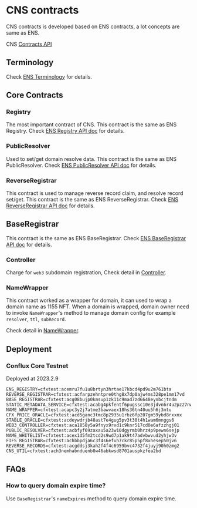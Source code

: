 # CNS contracts

CNS contracts is developed based on ENS contracts, a lot concepts are same as ENS.

CNS [Contracts API](./index.md)

## Terminology

Check [ENS Terminology](https://docs.ens.domains/terminology) for details.

## Core Contracts

### Registry

The most important contract of CNS. This contract is the same as ENS Registry. Check [ENS Registry API doc](https://docs.ens.domains/contract-api-reference/ens) for details.

### PublicResolver

Used to set/get domain resolve data. This contract is the same as ENS PublicResolver. Check [ENS PublicResolver API doc](https://docs.ens.domains/contract-api-reference/publicresolver) for details.

### ReverseRegistrar

This contract is used to manage reverse record claim, and resolve record set/get. This contract is the same as ENS ReverseRegistrar. Check [ENS ReverseRegistrar API doc](https://docs.ens.domains/contract-api-reference/reverseregistrar) for details.

## BaseRegistrar

This contract is the same as ENS BaseRegistrar. Check [ENS BaseRegistrar API doc](https://docs.ens.domains/contract-api-reference/.eth-permanent-registrar/registrar) for details.

### Controller

Charge for `web3` subdomain registration, Check detail in [Controller](./Web3Controller.md).

### NameWrapper

This contract worked as a wrapper for domain, it can used to wrap a domain name as 1155 NFT. When a domain is wrapped, domain owner need to invoke `NameWrapper`'s method to manage domain config for example `resolver`, `ttl`, `subRecord`.

Check detail in [NameWrapper](./NameWrapper.md).

## Deployment

### Conflux Core Testnet

Deployed at 2023.2.9
```shell
ENS_REGISTRY=cfxtest:acemru7fu1u8brtyn3hrtae17kbcd4pd9u2m761bta
REVERSE_REGISTRAR=cfxtest:acfarpzehntpre0thg8x7dp0ajw4ms328pe1mm17vd
BASE_REGISTRAR=cfxtest:acg08bujp0kmsup1zk11c9mad7zd6648eynbcjtndm
STATIC_METADATA_SERVICE=cfxtest:acabg4pkfentf6pugssc10e3jdvn6r4u2pz27nwne3
NAME_WRAPPER=cfxtest:acapc3y2j7atme3bawvaex18hs36tn40uu5h6j3mtu
CFX_PRICE_ORACLE=cfxtest:acd5ganc3tmc8p2935u1rbz6fp207gm59ybd8rxxnx
STABLE_ORACLE=cfxtest:acdeywdrjb48ast7e4gug5pv3t30t4h1wam6mnggs6
WEB3_CONTROLLER=cfxtest:aca1858y5a9fnyx9rxd1c9knr517cd0e6afzzhgj01
PUBLIC_RESOLVER=cfxtest:acbfyf69zaxau5a23w10dgyrmb0hrz4p9pewn6sejp
NAME_WHITELIST=cfxtest:acex1d5fm2tcd2s9wd7p1ak9t47advbwvud2yhjw3v
FIFS_REGISTRAR=cfxtest:achbbpdja6c3f4s6efuh7ckr85p5pf8xhesep50jv6
REVERSE_RECORDS=cfxtest:acgddsj3kah2f4f4c6959bvc4732f4juyj90h0zmg2
CNS_UTIL=cfxtest:ach3nemhabnduenb8w46abkwsd8701auspkzfea2bd
```

## FAQs

### How to query domain expire time?

Use `BaseRegistrar`'s `nameExpires` method to query domain expire time.
